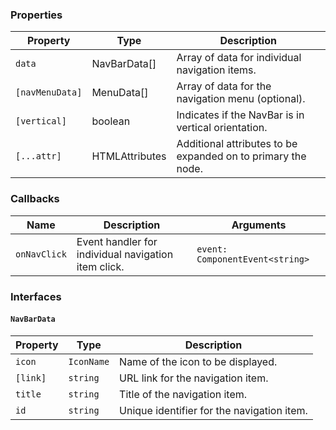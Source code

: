 ### Properties

| Property        | Type                        | Description                                         |
| --------------- | --------------------------- | --------------------------------------------------- |
| `data`          | NavBarData[]                | Array of data for individual navigation items.      |
| `[navMenuData]` | MenuData[]                  | Array of data for the navigation menu (optional).   |
| `[vertical]`    | boolean                     | Indicates if the NavBar is in vertical orientation. |
| `[...attr] `    | HTMLAttributes<HTMLElement> | Additional attributes to be expanded on to primary the node.       |

### Callbacks

| Name         | Description                                         | Arguments                       |
| ------------ | --------------------------------------------------- | ------------------------------- |
| `onNavClick` | Event handler for individual navigation item click. | `event: ComponentEvent<string>` |

### Interfaces

#### `NavBarData`

| Property | Type       | Description                                |
| -------- | ---------- | ------------------------------------------ |
| `icon`   | `IconName` | Name of the icon to be displayed.          |
| `[link]` | `string`   | URL link for the navigation item.          |
| `title`  | `string`   | Title of the navigation item.              |
| `id`     | `string`   | Unique identifier for the navigation item. |
